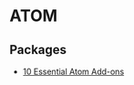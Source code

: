 # ATOM

## Packages
- [10 Essential Atom Add-ons](http://www.sitepoint.com/10-essential-atom-add-ons/)
